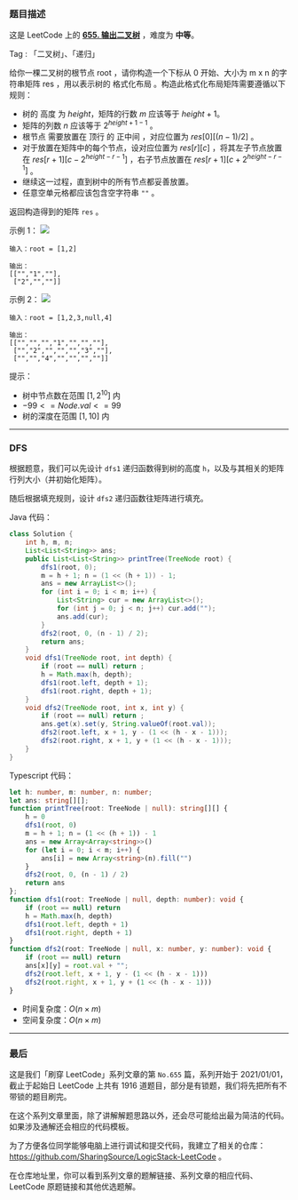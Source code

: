 ### 题目描述

这是 LeetCode 上的 **[655. 输出二叉树](https://leetcode.cn/problems/print-binary-tree/solution/by-ac_oier-mays/)** ，难度为 **中等**。

Tag : 「二叉树」、「递归」



给你一棵二叉树的根节点 root ，请你构造一个下标从 0 开始、大小为 m x n 的字符串矩阵 res ，用以表示树的 格式化布局 。构造此格式化布局矩阵需要遵循以下规则：

* 树的 高度 为 $height$，矩阵的行数 $m$ 应该等于 $height + 1$。
* 矩阵的列数 $n$ 应该等于 $2^{height+1 - 1}$ 。
* 根节点 需要放置在 顶行 的 正中间 ，对应位置为 $res[0][(n-1)/2]$ 。
* 对于放置在矩阵中的每个节点，设对应位置为 $res[r][c]$ ，将其左子节点放置在 $res[r+1][c-2^{height-r-1}]$ ，右子节点放置在 $res[r+1][c+2^{height-r-1}]$ 。
* 继续这一过程，直到树中的所有节点都妥善放置。
* 任意空单元格都应该包含空字符串 `""` 。

返回构造得到的矩阵 `res` 。

示例 1：
![](https://assets.leetcode.com/uploads/2021/05/03/print1-tree.jpg)

```
输入：root = [1,2]

输出：
[["","1",""],
 ["2","",""]]
```
示例 2：
![](https://assets.leetcode.com/uploads/2021/05/03/print2-tree.jpg)
```
输入：root = [1,2,3,null,4]

输出：
[["","","","1","","",""],
 ["","2","","","","3",""],
 ["","","4","","","",""]]
```

提示：
* 树中节点数在范围 $[1, 2^{10}]$ 内
* $-99 <= Node.val <= 99$
* 树的深度在范围 $[1, 10]$ 内

---

### DFS

根据题意，我们可以先设计 `dfs1` 递归函数得到树的高度 `h`，以及与其相关的矩阵行列大小（并初始化矩阵）。

随后根据填充规则，设计 `dfs2` 递归函数往矩阵进行填充。

Java 代码：
```java
class Solution {
    int h, m, n;
    List<List<String>> ans;
    public List<List<String>> printTree(TreeNode root) {
        dfs1(root, 0);
        m = h + 1; n = (1 << (h + 1)) - 1;
        ans = new ArrayList<>();
        for (int i = 0; i < m; i++) {
            List<String> cur = new ArrayList<>();
            for (int j = 0; j < n; j++) cur.add("");
            ans.add(cur);
        }
        dfs2(root, 0, (n - 1) / 2);
        return ans;
    }
    void dfs1(TreeNode root, int depth) {
        if (root == null) return ;
        h = Math.max(h, depth);
        dfs1(root.left, depth + 1);
        dfs1(root.right, depth + 1);
    }
    void dfs2(TreeNode root, int x, int y) {
        if (root == null) return ;
        ans.get(x).set(y, String.valueOf(root.val));
        dfs2(root.left, x + 1, y - (1 << (h - x - 1)));
        dfs2(root.right, x + 1, y + (1 << (h - x - 1)));
    }
} 
```
Typescript 代码：
```Typescript
let h: number, m: number, n: number;
let ans: string[][];
function printTree(root: TreeNode | null): string[][] {
    h = 0
    dfs1(root, 0)
    m = h + 1; n = (1 << (h + 1)) - 1
    ans = new Array<Array<string>>()
    for (let i = 0; i < m; i++) {
        ans[i] = new Array<string>(n).fill("")
    }
    dfs2(root, 0, (n - 1) / 2)
    return ans
};
function dfs1(root: TreeNode | null, depth: number): void {
    if (root == null) return 
    h = Math.max(h, depth)
    dfs1(root.left, depth + 1)
    dfs1(root.right, depth + 1)
}
function dfs2(root: TreeNode | null, x: number, y: number): void {
    if (root == null) return 
    ans[x][y] = root.val + "";
    dfs2(root.left, x + 1, y - (1 << (h - x - 1)))
    dfs2(root.right, x + 1, y + (1 << (h - x - 1)))
}
```
* 时间复杂度：$O(n \times m)$
* 空间复杂度：$O(n \times m)$

---

### 最后

这是我们「刷穿 LeetCode」系列文章的第 `No.655` 篇，系列开始于 2021/01/01，截止于起始日 LeetCode 上共有 1916 道题目，部分是有锁题，我们将先把所有不带锁的题目刷完。

在这个系列文章里面，除了讲解解题思路以外，还会尽可能给出最为简洁的代码。如果涉及通解还会相应的代码模板。

为了方便各位同学能够电脑上进行调试和提交代码，我建立了相关的仓库：https://github.com/SharingSource/LogicStack-LeetCode 。

在仓库地址里，你可以看到系列文章的题解链接、系列文章的相应代码、LeetCode 原题链接和其他优选题解。

